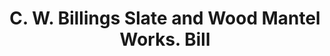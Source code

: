 ---
doi: 10.7916/D8C83NDK
date_other: '1893'
date_other_textual: '1893'
form: printed ephemera
genre:
- Invoices
name:
- C. W. Billings Slate and Wood Mantel Works
object_in_context_url: https://biggert.cul.columbia.edu/items/view/ave_biggert_01213
subject_hierarchical_geographic:
- Troy, New York, United States
subject_name:
- C. W. Billings Slate and Wood Mantel Works
title: C. W. Billings Slate and Wood Mantel Works. Bill
sort_title: C. W. Billings Slate and Wood Mantel Works. Bill
call_number: ave_biggert_01213
coordinates:
- 42.73166666666667,-73.69250000000001
pid: ave_biggert_01213
identifiers: ave_biggert_01213
thumbnail: https://derivativo-2.library.columbia.edu/iiif/2/ldpd:343406/full/!256,256/0/native.jpg
permalink: /biggert/ave_biggert_01213/
layout: iiif-image-page
---